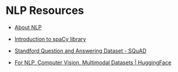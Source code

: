 # NLP Resources

* [About NLP](../QuickReference/NLP.md)
* [Introduction to spaCy library](https://spacy.io/usage/spacy-101)
* [Standford Question and Answering Dataset - SQuAD](https://huggingface.co/datasets?task_categories=task_categories:question-answering&sort=downloads)

* [For NLP, Computer Vision, Multimodal Datasets | HuggingFace](https://huggingface.co/datasets)

